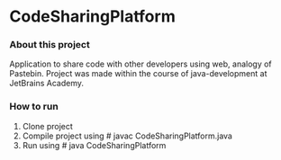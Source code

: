 # CodeSharingPlatform

### About this project

Application to share code with other developers using web, analogy of Pastebin. Project was made within the course of java-development at JetBrains Academy. 

### How to run

1. Clone project
2. Compile project using # javac CodeSharingPlatform.java
3. Run using # java CodeSharingPlatform
